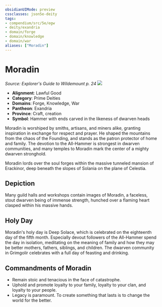 ```yaml
---
obsidianUIMode: preview
cssclasses: json5e-deity
tags:
- compendium/src/5e/egw
- deity/exandria
- domain/forge
- domain/knowledge
- domain/war
aliases: ["Moradin"]
---
```

# Moradin
*Source: Explorer's Guide to Wildemount p. 24* 
![](/compendium/deities/img/egw-symbol-of-moradin.webp#symbol)

- **Alignment**: Lawful Good
- **Category**: Prime Deities
- **Domains**: Forge, Knowledge, War
- **Pantheon**: Exandria
- **Province**: Craft, creation
- **Symbol**: Hammer with ends carved in the likeness of dwarven heads

Moradin is worshiped by smiths, artisans, and miners alike, granting inspiration in exchange for respect and prayer. He shaped the mountains from the chaos of the Founding, and stands as the patron protector of home and family. The devotion to the All-Hammer is strongest in dwarven communities, and many temples to Moradin mark the center of a mighty dwarven stronghold.

Moradin lords over the soul forges within the massive tunneled mansion of Erackinor, deep beneath the slopes of Solania on the plane of Celestia.

## Depiction

Many guild halls and workshops contain images of Moradin, a faceless, stout dwarven being of immense strength, hunched over a flaming heart clasped within his massive hands.

## Holy Day

Moradin's holy day is Deep Solace, which is celebrated on the eighteenth day of the fifth month. Especially devout followers of the All-Hammer spend the day in isolation, meditating on the meaning of family and how they may be better mothers, fathers, siblings, and children. The dwarven community in Grimgolir celebrates with a full day of feasting and drinking.

## Commandments of Moradin

- Remain stoic and tenacious in the face of catastrophe.  
- Uphold and promote loyalty to your family, loyalty to your clan, and loyalty to your people.  
- Legacy is paramount. To create something that lasts is to change the world for the better.
